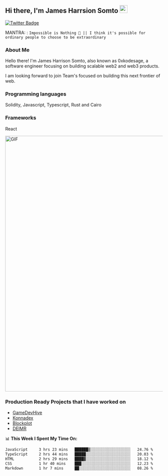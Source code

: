 ## Hi there, I'm James Harrsion Somto <img src="https://media.giphy.com/media/hvRJCLFzcasrR4ia7z/giphy.gif" width="25px">


[![Twitter Badge](https://img.shields.io/badge/-Twitter-00acee?style=flat-square&logo=Twitter&logoColor=white)](https://twitter.com/0xkodesage)


MANTRA: : `Impossible is Nothing 🚀 || I think it's possible for ordinary people to choose to be extraordinary`

### About Me

Hello there! I'm James Harrison Somto, also known as 0xkodesage, a software engineer focusing on building scalable web2 and web3 products.

I am looking forward to join Team's focused on building this next frontier of web.

### Programming languages
Solidity, Javascript, Typescript, Rust and Cairo

### Frameworks
React
 
 <img align="center" alt="GIF" src="https://github.com/Gapur/Gapur/blob/master/coding.gif?raw=true" width="818px" height="818px" />


### Production Ready Projects that I have worked on
  - [GameDevHive](https://www.gamedevshive.org/)
  - [Konnadex](https://www.konnadex.com/)
  - [Blockplot](https://www.blockplot.org/)
  - [DEIMR](https://deimr.com/)

📊 **This Week I Spent My Time On:**

<!--START_SECTION:waka-->

```txt
JavaScript     3 hrs 23 mins   ██████▒░░░░░░░░░░░░░░░░░░   24.76 %
TypeScript     2 hrs 44 mins   █████░░░░░░░░░░░░░░░░░░░░   20.03 %
HTML           2 hrs 29 mins   ████▓░░░░░░░░░░░░░░░░░░░░   18.12 %
CSS            1 hr 40 mins    ███░░░░░░░░░░░░░░░░░░░░░░   12.23 %
Markdown       1 hr 7 mins     ██░░░░░░░░░░░░░░░░░░░░░░░   08.26 %
```

<!--END_SECTION:waka-->
<br />
<br />
<br />






